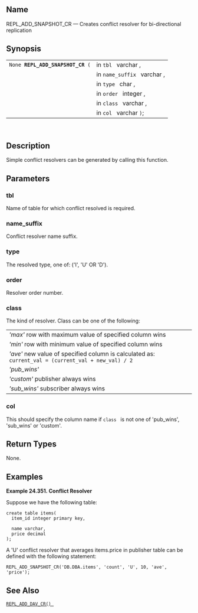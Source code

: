 <div id="fn_repl_add_snapshot_cr" class="refentry">

<div class="titlepage">

</div>

<div class="refnamediv">

## Name

REPL_ADD_SNAPSHOT_CR — Creates conflict resolver for bi-directional
replication

</div>

<div class="refsynopsisdiv">

## Synopsis

<div id="fsyn_repl_add_snapshot_cr" class="funcsynopsis">

|                                       |                             |
|---------------------------------------|-----------------------------|
| `None `**`REPL_ADD_SNAPSHOT_CR`**` (` | in `tbl ` varchar ,         |
|                                       | in `name_suffix ` varchar , |
|                                       | in `type ` char ,           |
|                                       | in `order ` integer ,       |
|                                       | in `class ` varchar ,       |
|                                       | in `col ` varchar `)`;      |

<div class="funcprototype-spacer">

 

</div>

</div>

</div>

<div id="desc_repl_add_snapshot_cr" class="refsect1">

## Description

Simple conflict resolvers can be generated by calling this function.

</div>

<div id="params_repl_add_snapshot_cr" class="refsect1">

## Parameters

<div id="id107918" class="refsect2">

### tbl

Name of table for which conflict resolved is required.

</div>

<div id="id107921" class="refsect2">

### name_suffix

Conflict resolver name suffix.

</div>

<div id="id107924" class="refsect2">

### type

The resolved type, one of: ('I', 'U' OR 'D').

</div>

<div id="id107927" class="refsect2">

### order

Resolver order number.

</div>

<div id="id107930" class="refsect2">

### class

The kind of resolver. Class can be one of the following:

|                                                                                                                                    |
|------------------------------------------------------------------------------------------------------------------------------------|
| <span class="emphasis">*'max'* </span> row with maximum value of specified column wins                                             |
| <span class="emphasis">*'min'*</span> row with minimum value of specified column wins                                              |
| <span class="emphasis">*'ave'*</span> new value of specified column is calculated as: `current_val = (current_val + new_val) / 2 ` |
| <span class="emphasis">*'pub_wins'* </span>                                                                                        |
| <span class="emphasis">*'custom'* </span> publisher always wins                                                                    |
| <span class="emphasis">*'sub_wins'*</span> subscriber always wins                                                                  |

</div>

<div id="id107947" class="refsect2">

### col

This should specify the column name if `class ` is not one of
'pub_wins', 'sub_wins' or 'custom'.

</div>

</div>

<div id="ret_repl_add_snapshot_cr" class="refsect1">

## Return Types

None.

</div>

<div id="examples_repl_add_snapshot_cr" class="refsect1">

## Examples

<div id="ex_repl_add_snapshot_cr" class="example">

**Example 24.351. Conflict Resolver**

<div class="example-contents">

Suppose we have the following table:

``` screen
create table items(
  item_id integer primary key,

  name varchar,
  price decimal
);
```

A 'U' conflict resolver that averages items.price in publisher table can
be defined with the following statement:

``` screen
REPL_ADD_SNAPSHOT_CR('DB.DBA.items', 'count', 'U', 10, 'ave', 'price');
```

</div>

</div>

  

</div>

<div id="seealso_repl_add_snapshot_cr" class="refsect1">

## See Also

<a href="fn_repl_add_dav_cr.html" class="link"
title="REPL_ADD_DAV_CR"><code
class="function">REPL_ADD_DAV_CR() </code></a>

</div>

</div>
